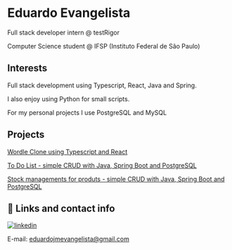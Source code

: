 
# Eduardo Evangelista

Full stack developer intern @ testRigor

Computer Science student @ IFSP (Instituto Federal de São Paulo)

## Interests 
Full stack development using Typescript, React, Java and Spring. 

I also enjoy using Python for small scripts.

For my personal projects I use PostgreSQL and MySQL

 ## Projects

[Wordle Clone using Typescript and React](https://github.com/e-ed/wordle-clone)

[To Do List - simple CRUD with Java, Spring Boot and PostgreSQL](https://github.com/nascimento-felipe/To-Do/)

[Stock managements for produts - simple CRUD with Java, Spring Boot and PostgreSQL](https://github.com/e-ed/Store)




## 🔗 Links and contact info

[![linkedin](https://img.shields.io/badge/linkedin-0A66C2?style=for-the-badge&logo=linkedin&logoColor=white)](https://www.linkedin.com/in/eduardo-evangelista-407555287/)

E-mail: eduardojmevangelista@gmail.com


